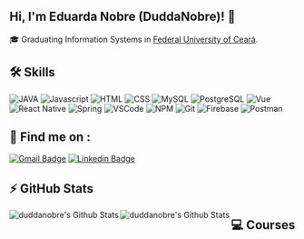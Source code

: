 ## Hi, I'm Eduarda Nobre (DuddaNobre)! 👋

:mortar_board: Graduating Information Systems in [Federal University of Ceará](http://www.ufc.br/).

## 🛠 Skills

<p>
  <img alt="JAVA" src="https://img.shields.io/badge/Java-ED8B00?style=flat-square&logo=java&logoColor=white">
  <img alt="Javascript" src="https://img.shields.io/badge/javascript-%23F7DF1E.svg?&style=flat-square&logo=javascript&logoColor=black" />
  <img alt="HTML" src="https://img.shields.io/badge/html%20-%23E34F26.svg?&style=flat-square&logo=html5&logoColor=white" />
  <img alt="CSS" src="https://img.shields.io/badge/css%20-%231572B6.svg?&style=flat-square&logo=css3&logoColor=white" />
  <img alt="MySQL" src="https://img.shields.io/badge/-SQL-4479A1?style=flat-square&logo=mysql&logoColor=black&textColor=black" />
  <img alt="PostgreSQL" src="https://img.shields.io/badge/PostgreSQL-316192?style=flat-square&logo=postgresql&logoColor=white" />
  <img alt="Vue" src="https://img.shields.io/badge/vuejs%20-%2335495e.svg?&style=flat-square&logo=vue.js&logoColor=%234FC08D" />
  <img alt="React Native" src="https://img.shields.io/badge/react_native%20-%2320232a.svg?&style=flat-square&logo=react&logoColor=%2361DAFB" />
  <img alt="Spring" src="https://img.shields.io/badge/Spring-6DB33F?style=flat-square&logo=spring&logoColor=white">
  <img alt="VSCode" src="https://img.shields.io/badge/-VS%20Code-007ACC?style=flat-square&logo=visual-studio-code&logoColor=white" />
  <img alt="NPM" src="https://img.shields.io/badge/-npm-CB3837?style=flat-square&logo=npm&logoColor=white" />  
  <img alt="Git" src="https://img.shields.io/badge/-git-F05032?style=flat-square&logo=git&logoColor=white" />
  <img alt="Firebase" src="https://img.shields.io/badge/firebase-ffca28?style=flat-square&logo=firebase&logoColor=white">
  <img alt="Postman" src="https://img.shields.io/badge/Postman-FF6C37?style=flat-square&logo=Postman&logoColor=white">
</p>

## 🔎 Find me on :
[![Gmail Badge](https://img.shields.io/badge/-dudarnobre@gmail.com-c14438?style=flat&logo=Gmail&logoColor=white)](mailto:dudarnobre@gmail.com "Connect via Email")
[![Linkedin Badge](https://img.shields.io/badge/-Elenilson%20Monteiro-0072b1?style=flat&logo=Linkedin&logoColor=white)](https://www.linkedin.com/in/elenilson-monteiro-4588ab18b/ "Connect on LinkedIn")

## ⚡ GitHub Stats
<img align="left" alt="duddanobre's Github Stats" src="https://github-readme-stats.vercel.app/api?username=duddanobre&hide=issues&show_icons=true&count_private=false" />
<img align="left" alt="duddanobre's Github Stats" src="https://github-readme-stats.vercel.app/api/top-langs/?username=duddanobre&hide=java&hide_border=true&&count_private=true" />

## :computer: Courses
